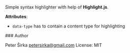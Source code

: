 Simple syntax highlighter with help of __Highlight.js__.

__Attributes__:
- `data-type` has to contain a content type for highlighting

### Author

Peter Širka <petersirka@gmail.com>
License: MIT